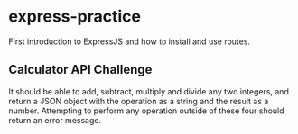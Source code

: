 # express-practice
First introduction to ExpressJS and how to install and use routes.

## Calculator API Challenge
It should be able to add, subtract, multiply and divide any two integers, and return a JSON object with the operation as a string and the result as a number. Attempting to perform any operation outside of these four should return an error message.
